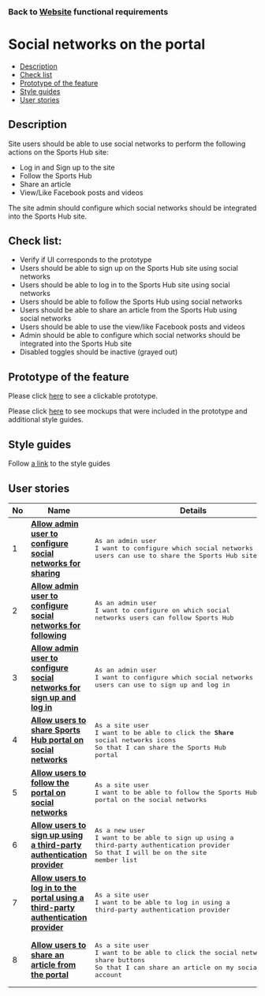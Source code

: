### Back to [Website](/sports_hub_portal/web_application_features/web_application_features_list/) functional requirements

# Social networks on the portal

- [Description](#description)
- [Check list](#check-list)
- [Prototype of the feature](#prototype-of-the-feature)
- [Style guides](#style-guides)
- [User stories](#user-stories)

## Description

Site users should be able to use social networks to perform the following actions on the Sports Hub site:
  - Log in and Sign up to the site
  - Follow the Sports Hub
  - Share an article
  - View/Like Facebook posts and videos

The site admin should configure which social networks should be integrated into the Sports Hub site.

## Check list:

  - Verify if UI corresponds to the prototype
  - Users should be able to sign up on the Sports Hub site using social networks
  - Users should be able to log in to the Sports Hub site using social networks
  - Users should be able to follow the Sports Hub using social networks
  - Users should be able to share an article from the Sports Hub using social networks
  - Users should be able to use the view/like Facebook posts and videos
  - Admin should be able to configure which social networks should be integrated into the Sports Hub site
  - Disabled toggles should be inactive (grayed out)

## Prototype of the feature

Please click [here](https://www.figma.com/proto/lVmiGA96ZPah8B8cADNZrb/Social-Networks?node-id=7214%3A523&viewport=278%2C5%2C0.10142996907234192&scaling=min-zoom) to see a clickable prototype.

Please click [here](https://www.figma.com/file/lVmiGA96ZPah8B8cADNZrb/Social-Networks?node-id=0%3A36) to see mockups that were included in the prototype and additional style guides.

## Style guides

Follow [a link](https://www.figma.com/proto/0zkkf5WC77OSpvyD6YXpFE/Style-guides?page-id=0%3A1&node-id=19%3A5368&viewport=266%2C48%2C0.54&scaling=min-zoom&starting-point-node-id=19%3A5368) to the style guides

## User stories

No           |      Name     |   Details
------------ | ------------- | -------------
1 |[**Allow admin user to configure social networks for sharing**](/sports_hub_portal/web_application_features/social_networks/user_stories/configure_socital_networks_to_share)|<pre>As an admin user<br>I want to configure which social networks users can use to share the Sports Hub site</pre>
2 |[**Allow admin user to configure social networks for following**](/sports_hub_portal/web_application_features/social_networks/user_stories/configure_social_networks_to_follow)|<pre>As an admin user<br>I want to configure on which social networks users can follow Sports Hub</pre>
3 |[**Allow admin user to configure social networks for sign up and log in**](/sports_hub_portal/web_application_features/social_networks/user_stories/configure_social_networks_to_login_signup)|<pre>As an admin user<br>I want to configure which social networks users can use to sign up and log in</pre>
4 |[**Allow users to share Sports Hub portal on social networks**](/sports_hub_portal/web_application_features/social_networks/user_stories/share_with_social_networks)|<pre>As a site user<br>I want to be able to click the <b>Share</b> social networks icons<br>So that I can share the Sports Hub portal</pre>
5 |[**Allow users to follow the portal on social networks**](/sports_hub_portal/web_application_features/social_networks/user_stories/follow_on_social_networks_block)|<pre>As a site user<br>I want to be able to follow the Sports Hub portal on the social networks</pre>
6 |[**Allow users to sign up using a third-party authentication provider**](/sports_hub_portal/web_application_features/social_networks/user_stories/sign_up_with_third_party) |<pre>As a new user<br>I want to be able to sign up using a third-party authentication provider<br>So that I will be on the site member list</pre>
7 |[**Allow users to log in to the portal using a third-party authentication provider**](/sports_hub_portal/web_application_features/social_networks/user_stories/log_in_with_third_party) |<pre>As a site user<br>I want to be able to log in using a third-party authentication provider</pre>
8 |[**Allow users to share an article from the portal**](/sports_hub_portal/web_application_features/social_networks/user_stories/sharing_an_article)|<pre>As a site user<br>I want to be able to click the social network share buttons<br>So that I can share an article on my social network account</pre>
